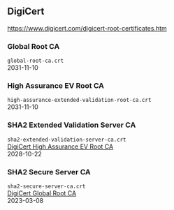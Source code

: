 ## DigiCert
https://www.digicert.com/digicert-root-certificates.htm

### Global Root CA
`global-root-ca.crt`  
2031-11-10

### High Assurance EV Root CA
`high-assurance-extended-validation-root-ca.crt`  
2031-11-10

### SHA2 Extended Validation Server CA
`sha2-extended-validation-server-ca.crt`  
[DigiCert High Assurance EV Root CA](#high-assurance-ev-root-ca)  
2028-10-22

### SHA2 Secure Server CA
`sha2-secure-server-ca.crt`  
[DigiCert Global Root CA](#global-root-ca)  
2023-03-08

